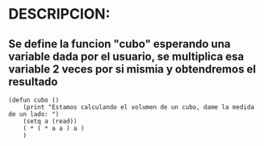 # DESCRIPCION:
## Se define la funcion "cubo" esperando una variable dada por el usuario, se multiplica esa variable 2 veces por si mismia y obtendremos el resultado
~~~
(defun cubo ()
	(print "Estamos calculando el volumen de un cubo, dame la medida de un lado: ")
	(setq a (read))
	( * ( * a a ) a )
	)
~~~	
	

